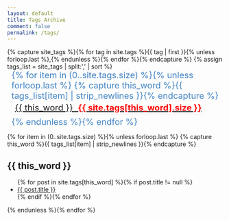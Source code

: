 ```yaml
---
layout: default
title: Tags Archive
comment: false
permalink: /tags/
---
```

<style>
.tags {
  display: block;
  font-size: 1.25rem;
  /*font-weight: bold;*/
  color: #4183C4;
  list-style: none;
  margin: 0px 10px;
  padding-left: 0;
}

.tags li {
  display: inline;
}

.tags li a {
  margin-top: 0;
}

.tag {
  line-height: 1.4;
  display: inline-block;
  background-color: #FFF;

  padding: 1px 7px;
  margin: 5px 0;
  border-radius: 2px;
  border: solid 1px #EEE;
}

.tag .count {
  color: red;
  font-weight: bold;
}
</style>

<article>
  {% capture site_tags %}{% for tag in site.tags %}{{ tag | first }}{% unless forloop.last %},{% endunless %}{% endfor %}{% endcapture %}
  {% assign tags_list = site_tags | split:',' | sort %}

  <ul class="tags">
    {% for item in (0..site.tags.size) %}{% unless forloop.last %}
      {% capture this_word %}{{ tags_list[item] | strip_newlines }}{% endcapture %}
      <li><a href="#{{ this_word }}" class="tag"><span class="term">{{ this_word }}</span>&nbsp;&nbsp;<span class="count">{{ site.tags[this_word].size }}</span></a></li>
    {% endunless %}{% endfor %}
  </ul>

  {% for item in (0..site.tags.size) %}{% unless forloop.last %}
  {% capture this_word %}{{ tags_list[item] | strip_newlines }}{% endcapture %}
	<article>
	<h2 id="{{ this_word }}" class="tag-heading">{{ this_word }}</h2>
		<ul>
    {% for post in site.tags[this_word] %}{% if post.title != null %}
      <li><a href="{{ site.url }}{{ post.url }}" title="{{ post.title }}">{{ post.title }}</a></li>
    {% endif %}{% endfor %}
		</ul>
	</article><!-- /.hentry -->
{% endunless %}{% endfor %}
</article>
